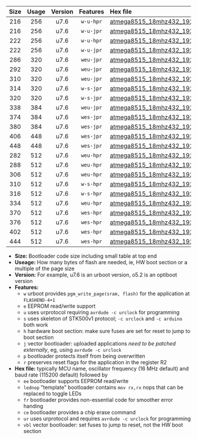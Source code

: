 |Size|Usage|Version|Features|Hex file|
|:-:|:-:|:-:|:-:|:--|
|216|256|u7.6|`w-u-hpr`|[atmega8515_18mhz432_19200bps_ur.hex](https://raw.githubusercontent.com/stefanrueger/urboot/main/atmega8515_18mhz432_19200bps_ur.hex)|
|216|256|u7.6|`w-u-jpr`|[atmega8515_18mhz432_19200bps_ur_vbl.hex](https://raw.githubusercontent.com/stefanrueger/urboot/main/atmega8515_18mhz432_19200bps_ur_vbl.hex)|
|222|256|u7.6|`w-u-hpr`|[atmega8515_18mhz432_19200bps_lednop_ur.hex](https://raw.githubusercontent.com/stefanrueger/urboot/main/atmega8515_18mhz432_19200bps_lednop_ur.hex)|
|222|256|u7.6|`w-u-jpr`|[atmega8515_18mhz432_19200bps_lednop_ur_vbl.hex](https://raw.githubusercontent.com/stefanrueger/urboot/main/atmega8515_18mhz432_19200bps_lednop_ur_vbl.hex)|
|286|320|u7.6|`weu-jpr`|[atmega8515_18mhz432_19200bps_ee_ur_vbl.hex](https://raw.githubusercontent.com/stefanrueger/urboot/main/atmega8515_18mhz432_19200bps_ee_ur_vbl.hex)|
|292|320|u7.6|`weu-jpr`|[atmega8515_18mhz432_19200bps_ee_lednop_ur_vbl.hex](https://raw.githubusercontent.com/stefanrueger/urboot/main/atmega8515_18mhz432_19200bps_ee_lednop_ur_vbl.hex)|
|310|320|u7.6|`weu-jpr`|[atmega8515_18mhz432_19200bps_ee_lednop_fr_ur_vbl.hex](https://raw.githubusercontent.com/stefanrueger/urboot/main/atmega8515_18mhz432_19200bps_ee_lednop_fr_ur_vbl.hex)|
|314|320|u7.6|`w-s-jpr`|[atmega8515_18mhz432_19200bps_vbl.hex](https://raw.githubusercontent.com/stefanrueger/urboot/main/atmega8515_18mhz432_19200bps_vbl.hex)|
|320|320|u7.6|`w-s-jpr`|[atmega8515_18mhz432_19200bps_lednop_vbl.hex](https://raw.githubusercontent.com/stefanrueger/urboot/main/atmega8515_18mhz432_19200bps_lednop_vbl.hex)|
|338|384|u7.6|`weu-jpr`|[atmega8515_18mhz432_19200bps_ee_lednop_fr_ce_ur_vbl.hex](https://raw.githubusercontent.com/stefanrueger/urboot/main/atmega8515_18mhz432_19200bps_ee_lednop_fr_ce_ur_vbl.hex)|
|374|384|u7.6|`wes-jpr`|[atmega8515_18mhz432_19200bps_ee_vbl.hex](https://raw.githubusercontent.com/stefanrueger/urboot/main/atmega8515_18mhz432_19200bps_ee_vbl.hex)|
|380|384|u7.6|`wes-jpr`|[atmega8515_18mhz432_19200bps_ee_lednop_vbl.hex](https://raw.githubusercontent.com/stefanrueger/urboot/main/atmega8515_18mhz432_19200bps_ee_lednop_vbl.hex)|
|406|448|u7.6|`wes-jpr`|[atmega8515_18mhz432_19200bps_ee_lednop_fr_vbl.hex](https://raw.githubusercontent.com/stefanrueger/urboot/main/atmega8515_18mhz432_19200bps_ee_lednop_fr_vbl.hex)|
|448|448|u7.6|`wes-jpr`|[atmega8515_18mhz432_19200bps_ee_lednop_fr_ce_vbl.hex](https://raw.githubusercontent.com/stefanrueger/urboot/main/atmega8515_18mhz432_19200bps_ee_lednop_fr_ce_vbl.hex)|
|282|512|u7.6|`weu-hpr`|[atmega8515_18mhz432_19200bps_ee_ur.hex](https://raw.githubusercontent.com/stefanrueger/urboot/main/atmega8515_18mhz432_19200bps_ee_ur.hex)|
|288|512|u7.6|`weu-hpr`|[atmega8515_18mhz432_19200bps_ee_lednop_ur.hex](https://raw.githubusercontent.com/stefanrueger/urboot/main/atmega8515_18mhz432_19200bps_ee_lednop_ur.hex)|
|306|512|u7.6|`weu-hpr`|[atmega8515_18mhz432_19200bps_ee_lednop_fr_ur.hex](https://raw.githubusercontent.com/stefanrueger/urboot/main/atmega8515_18mhz432_19200bps_ee_lednop_fr_ur.hex)|
|310|512|u7.6|`w-s-hpr`|[atmega8515_18mhz432_19200bps.hex](https://raw.githubusercontent.com/stefanrueger/urboot/main/atmega8515_18mhz432_19200bps.hex)|
|316|512|u7.6|`w-s-hpr`|[atmega8515_18mhz432_19200bps_lednop.hex](https://raw.githubusercontent.com/stefanrueger/urboot/main/atmega8515_18mhz432_19200bps_lednop.hex)|
|334|512|u7.6|`weu-hpr`|[atmega8515_18mhz432_19200bps_ee_lednop_fr_ce_ur.hex](https://raw.githubusercontent.com/stefanrueger/urboot/main/atmega8515_18mhz432_19200bps_ee_lednop_fr_ce_ur.hex)|
|370|512|u7.6|`wes-hpr`|[atmega8515_18mhz432_19200bps_ee.hex](https://raw.githubusercontent.com/stefanrueger/urboot/main/atmega8515_18mhz432_19200bps_ee.hex)|
|376|512|u7.6|`wes-hpr`|[atmega8515_18mhz432_19200bps_ee_lednop.hex](https://raw.githubusercontent.com/stefanrueger/urboot/main/atmega8515_18mhz432_19200bps_ee_lednop.hex)|
|402|512|u7.6|`wes-hpr`|[atmega8515_18mhz432_19200bps_ee_lednop_fr.hex](https://raw.githubusercontent.com/stefanrueger/urboot/main/atmega8515_18mhz432_19200bps_ee_lednop_fr.hex)|
|444|512|u7.6|`wes-hpr`|[atmega8515_18mhz432_19200bps_ee_lednop_fr_ce.hex](https://raw.githubusercontent.com/stefanrueger/urboot/main/atmega8515_18mhz432_19200bps_ee_lednop_fr_ce.hex)|

- **Size:** Bootloader code size including small table at top end
- **Useage:** How many bytes of flash are needed, ie, HW boot section or a multiple of the page size
- **Version:** For example, u7.6 is an urboot version, o5.2 is an optiboot version
- **Features:**
  + `w` urboot provides `pgm_write_page(sram, flash)` for the application at `FLASHEND-4+1`
  + `e` EEPROM read/write support
  + `u` uses urprotocol requiring `avrdude -c urclock` for programming
  + `s` uses skeleton of STK500v1 protocol; `-c urclock` and `-c arduino` both work
  + `h` hardware boot section: make sure fuses are set for reset to jump to boot section
  + `j` vector bootloader: uploaded applications *need to be patched externally*, eg, using `avrdude -c urclock`
  + `p` bootloader protects itself from being overwritten
  + `r` preserves reset flags for the application in the register R2
- **Hex file:** typically MCU name, oscillator frequency (16 MHz default) and baud rate (115200 default) followed by
  + `ee` bootloader supports EEPROM read/write
  + `lednop` "template" bootloader contains `mov rx,rx` nops that can be replaced to toggle LEDs
  + `fr` bootloader provides non-essential code for smoother error handing
  + `ce` bootloader provides a chip erase command
  + `ur` uses urprotocol and requires `avrdude -c urclock` for programming
  + `vbl` vector bootloader: set fuses to jump to reset, not the HW boot section

